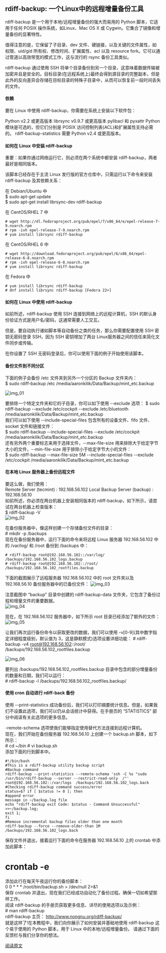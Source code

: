 ## rdiff-backup: 一个Linux中的远程增量备份工具  

rdiff-backup 是一个用于本地/远程增量备份的强大而易用的 Python 脚本，它适用于任何 POSIX 操作系统，如Linux、Mac OS X 或 Cygwin。它集合了镜像和增量备份的显著特性。

值得注意的是，它保留了子目录、dev 文件、硬链接，以及关键的文件属性，如权限、uid/gid 所有权、修改时间、扩展属性、acl 以及 resource fork。它可以通过管道以高效带宽的模式工作，这与流行的 rsync 备份工具类似。

rdiff-backup 通过使用 SSH 将单个目录备份到另一个目录，这意味着数据传输被加密并且是安全的。目标目录(在远程系统上)最终会得到源目录的完整副本，但是此外的反向差异会存储在目标目录的特殊子目录中，从而可以恢复前一段时间丢失的文件。

#### 依赖   

要在 Linux 中使用 rdiff-backup，你需要在系统上安装以下软件包：

Python v2.2 或更高版本 librsync v0.9.7 或更高版本 pylibacl 和 pyxattr Python 模块是可选的，但它们分别是 POSIX 访问控制列表(ACL)和扩展属性支持必需的。 rdiff-backup-statistics 需要 Python v2.4 或更高版本。

#### 如何在 Linux 中安装 rdiff-backup    

重要：如果你通过网络运行它，则必须在两个系统中都安装 rdiff-backup，两者最好是相同版本。

该脚本已经存在于主流 Linux 发行版的官方仓库中，只需运行以下命令来安装 rdiff-backup 及其依赖关系：

在 Debian/Ubuntu 中      
$ sudo apt-get update   
$ sudo apt-get install librsync-dev rdiff-backup     

在 CentOS/RHEL 7 中     
```
# wget http://dl.fedoraproject.org/pub/epel/7/x86_64/e/epel-release-7-9.noarch.rpm   
# rpm -ivh epel-release-7-9.noarch.rpm   
# yum install librsync rdiff-backup   
```
在 CentOS/RHEL 6 中  
```
# wget http://download.fedoraproject.org/pub/epel/6/x86_64/epel-release-6-8.noarch.rpm   
# rpm -ivh epel-release-6-8.noarch.rpm     
# yum install librsync rdiff-backup    
```

在 Fedora 中    
```
# yum install librsync rdiff-backup   
# dnf install librsync rdiff-backup [Fedora 22+] 
```

#### 如何在 Linux 中使用 rdiff-backup   
如前所述，rdiff-backup 使用 SSH 连接到网络上的远程计算机，SSH 的默认身份验证方式是用户名/密码，这通常需要人工交互。

但是，要自动执行诸如脚本等自动备份之类的任务，那么你需要配置使用 SSH 密钥无密码登录 SSH，因为 SSH 密钥增加了两台 Linux服务器之间的信任来简化文件同步或传输。

在你设置了 SSH 无密码登录后，你可以使用下面的例子开始使用该脚本。

#### 备份文件到不同分区   
下面的例子会备份 /etc 文件夹到另外一个分区的 Backup 文件夹内：        
$ sudo rdiff-backup /etc /media/aaronkilik/Data/Backup/mint_etc.backup      

![img_01](http://image.techweb.com.cn/upload/roll/2017/06/24/20170624217_1164.png)

要排除一个特定文件夹和它的子目录，你可以如下使用 --exclude 选项：
$ sudo rdiff-backup --exclude /etc/cockpit --exclude /etc/bluetooth /media/aaronkilik/Data/Backup/mint_etc.backup    
我们可以如下使用 --include-special-files 包含所有的设备文件、fifo 文件、socket 文件和链接文件：    
$ sudo rdiff-backup --include-special-files --exclude /etc/cockpit /media/aaronkilik/Data/Backup/mint_etc.backup     
还有另外两个重要标志来用于选择文件，--max-file-size 用来排除大于给定字节大小的文件，--min-file-size 用于排除小于给定字节大小的文件：     
$ sudo rdiff-backup --max-file-size 5M --include-special-files --exclude /etc/cockpit /media/aaronkilik/Data/Backup/mint_etc.backup    

#### 在本地 Linux 服务器上备份远程文件   
要这么做，我们使用：    
Remote Server (tecmint)         : 192.168.56.102  Local Backup Server (backup)    : 192.168.56.10     
如前所述，你必须在两台机器上安装相同版本的 rdiff-backup，如下所示，请尝试在两台机器上检查版本：   
$ rdiff-backup -V      
![img_02](http://image.techweb.com.cn/upload/roll/2017/06/24/20170624774_3952.png)     
 
在备份服务器中，像这样创建一个存储备份文件的目录：    
    # mkdir -p /backups     
现在在备份服务器中，运行下面的命令来将远程 Linux 服务器 192.168.56.102 中的 /var/log/ 和 /root 备份到 /backups 中： 
```
# rdiff-backup root@192.168.56.102::/var/log/ /backups/192.168.56.102_logs.backup    
# rdiff-backup root@192.168.56.102::/root/ /backups/192.168.56.102_rootfiles.backup   
```
下面的截图展示了远程服务器 192.168.56.102 中的 root 文件夹以及 192.168.56.10 备份服务器中的已备份文件：
![img_03](http://image.techweb.com.cn/upload/roll/2017/06/24/201706244823_5601.png)   

注意截图中 “backup” 目录中创建的 rdiff-backup-data 文件夹，它包含了备份过程和增量文件的重要数据。   
![img_04](http://image.techweb.com.cn/upload/roll/2017/06/24/201706249875_2476.png)    

现在，在 192.168.56.102 服务器中，如下所示 root 目录已经添加了额外的文件：    
![img_05](http://image.techweb.com.cn/upload/roll/2017/06/24/201706244058_9133.png)    

让我们再次运行备份命令以获取更改的数据，我们可以使用 -v[0-9](其中数字指定详细程度级别，默认值为 3，这是静默模式)选项设置详细功能： 
    # rdiff-backup -v4 root@192.168.56.102::/root/ /backups/192.168.56.102_rootfiles.backup  
    
![img_06](http://image.techweb.com.cn/upload/roll/2017/06/24/201706244938_8573.png)    

要列出 /backups/192.168.56.102_rootfiles.backup 目录中包含的部分增量备份的数量和日期，我们可以运行：    
    # rdiff-backup -l /backups/192.168.56.102_rootfiles.backup/    
#### 使用 cron 自动进行 rdiff-back 备份         
使用 --print-statistics 成功备份后，我们可以打印摘要统计信息。但是，如果我们不设置此选项，我们可以仍从会话统计中获得。在手册页的 “STATISTICS” 部分中阅读有关此选项的更多信息。

-remote-schema 选项使我们能够指定使用替代方法连接到远程计算机。   
现在，我们开始在备份服务器 192.168.56.10 上创建一个 backup.sh 脚本，如下所示：    
    # cd ~/bin # vi backup.sh     
添加下面的行到脚本中。   
```
#!/bin/bash 
#This is a rdiff-backup utility backup script 
#Backup command 
rdiff-backup --print-statistics --remote-schema 'ssh -C %s "sudo /usr/bin/rdiff-backup --server --restrict-read-only  /"'  root@192.168.56.102::/var/logs  /backups/192.168.56.102_logs.back    
#Checking rdiff-backup command success/error 
status=$? if [ $status != 0 ]; then 
#append error 
message in ~/backup.log file 
echo "rdiff-backup exit Code: $status - Command Unsuccessful" >>~/backup.log; 
exit 1; 
fi 
#Remove incremental backup files older than one month 
rdiff-backup --force --remove-older-than 1M /backups/192.168.56.102_logs.back 
```

保存文件并退出，接着运行下面的命令在服务器 192.168.56.10 上的 crontab 中添加此脚本：   
# crontab -e    
添加此行在每天午夜运行你的备份脚本：   
0   0  *  *  * /root/bin/backup.sh > /dev/null 2>&1    
保存 crontab 并退出，现在我们已经成功自动化了备份过程。确保一切如希望那样工作。    
阅读 rdiff-backup 的手册页获取更多信息、详尽的使用选项以及示例：    
    # man rdiff-backup    
rdiff-backup 主页： http://www.nongnu.org/rdiff-backup/    
就是这样了!在本教程中，我们向你展示了如何安装并基础地使用 rdiff-backup 这个易于使用的 Python 脚本，用于 Linux 中的本地/远程增量备份。 请通过下面的反馈栏与我们分享你的想法。

[阅读原文](http://www.techweb.com.cn/network/system/2017-06-24/2545199.shtml)   
